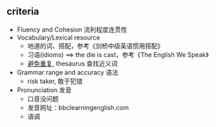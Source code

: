 ## criteria
- Fluency and Cohesion 流利程度连贯性
- Vocabulary/Lexical resource 
    - 地道的词、搭配，参考《剑桥中级英语惯用搭配》
    - 习语(idioms) ==> the die is cast，参考《The English We Speak》
    - [避免重复](http://www.thefreedictionary.com '词典网址'), thesaurus 查找近义词
- Grammar range and accuracy 语法
    - risk taker, 敢于犯错
- Pronunciation 发音
    - 口音没问题
    - 发音网址：bbclearningenglish.com
    - 语调